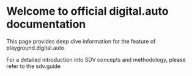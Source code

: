 # Welcome to official digital.auto documentation

This page provides deep dive information for the feature of playground.digital.auto.

For a detailed introduction into SDV concepts and methodology, please refer to the sdv.guide
